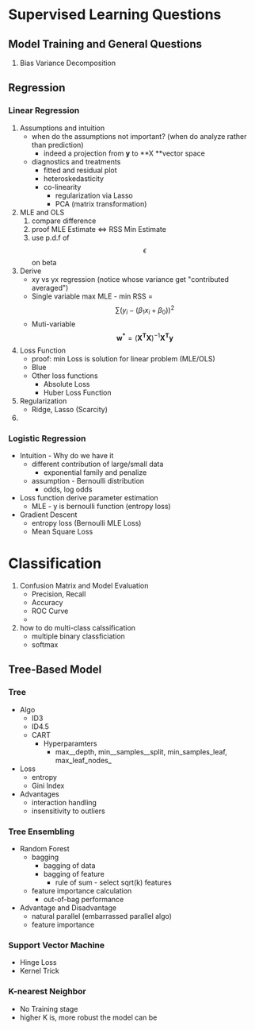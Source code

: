 # Supervised Learning Questions

## Model Training and General Questions

1. Bias Variance Decomposition

## Regression

### Linear Regression

1. Assumptions and intuition
   * when do the assumptions not important? \(when do analyze rather than prediction\)
     * indeed a projection from **y** to **X **vector space
   * diagnostics and treatments
     * fitted and residual plot
     * heteroskedasticity
     * co-linearity 
       * regularization via Lasso
       * PCA \(matrix transformation\)
2. MLE and OLS
   1. compare difference
   2. proof MLE Estimate &lt;=&gt; RSS Min Estimate
   3. use p.d.f of $$\epsilon$$ on beta
3. Derive
   * xy vs yx regression \(notice whose variance get "contributed averaged"\)
   * Single variable max MLE - min RSS = $$\sum (y_i - (\beta_1 x_i + \beta_0))^2$$
   * Muti-variable $$\mathbf{w^*} = (\mathbf{X^T X})^{-1} \mathbf{X^T y} $$
4. Loss Function
   * proof: min Loss is solution for linear problem \(MLE/OLS\)
   * Blue
   * Other loss functions
     * Absolute Loss
     * Huber Loss Function
5. Regularization
   * Ridge, Lasso \(Scarcity\)
6. 
### Logistic Regression

* Intuition - Why do we have it
  * different contribution of large/small data
    * exponential family and penalize
  * assumption - Bernoulli distribution
    * odds, log odds
* Loss function derive parameter estimation
  * MLE - y is bernoulli function \(entropy loss\)
* Gradient Descent
  * entropy loss \(Bernoulli MLE Loss\)
  * Mean Square Loss

# Classification

1. Confusion Matrix and Model Evaluation
   * Precision, Recall
   * Accuracy
   * ROC Curve
   * 
2. how to do multi-class calssification
   * multiple binary classficiation
   * softmax

## Tree-Based Model

### Tree

* Algo
  * ID3
  * ID4.5
  * CART
    * Hyperparamters
      * max\__depth, min\_\_samples\_\_split, min\_samples\_leaf, max\_leaf\_nodes\_
* Loss
  * entropy
  * Gini Index
* Advantages
  * interaction handling
  * insensitivity to outliers

### Tree Ensembling

* Random Forest
  * bagging 
    * bagging of data 
    * bagging of feature 
      * rule of sum - select sqrt\(k\) features
  * feature importance calculation
    * out-of-bag performance
* Advantage and Disadvantage
  * natural parallel \(embarrassed parallel algo\)
  * feature importance

### Support Vector Machine

* Hinge Loss
* Kernel Trick

### K-nearest Neighbor

* No Training stage
* higher  K is, more robust the model can be



